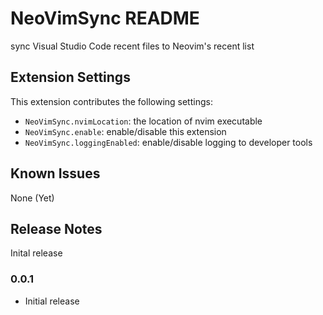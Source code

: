 # NeoVimSync README

sync Visual Studio Code recent files to Neovim's recent list

## Extension Settings

This extension contributes the following settings:

* `NeoVimSync.nvimLocation`: the location of nvim executable
* `NeoVimSync.enable`: enable/disable this extension
* `NeoVimSync.loggingEnabled`: enable/disable logging to developer tools

## Known Issues

None (Yet)

## Release Notes

Inital release

### 0.0.1
- Initial release
